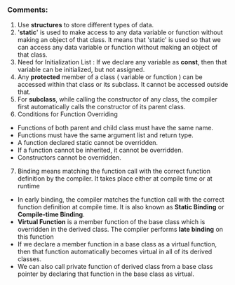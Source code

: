 
### Comments:
1. Use **structures** to store different types of data.
2. '**static**' is used to make access to any data variable or function without making an object of that class. It means that 'static' is used so that we can access any data variable or function without making an object of that class.
3. Need for Initialization List :
If we declare any variable as **const**, then that variable can be initialized, but not assigned.
4. Any **protected** member of a class ( variable or function ) can be accessed within that class or its subclass. It cannot be accessed outside that.
5. For **subclass**, while calling the constructor of any class, the compiler first automatically calls the constructor of its parent class. 
6. Conditions for Function Overriding
* Functions of both parent and child class must have the same name.
* Functions must have the same argument list and return type.
* A function declared static cannot be overridden.
* If a function cannot be inherited, it cannot be overridden.
* Constructors cannot be overridden.
7. Binding means matching the function call with the correct function definition by the compiler. It takes place either at compile time or at runtime
* In early binding, the compiler matches the function call with the correct function definition at compile time. It is also known as **Static Binding** or **Compile-time Binding**.
* **Virtual Function** is a member function of the base class which is overridden in the derived class. The compiler performs **late binding** on this function
* If we declare a member function in a base class as a virtual function, then that function automatically becomes virtual in all of its derived classes.
* We can also call private function of derived class from a base class pointer by declaring that function in the base class as virtual.

